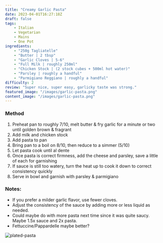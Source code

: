 ```yaml
---
title: "Creamy Garlic Pasta"
date: 2023-04-01T16:27:18Z
draft: false
tags:
    - Italian
    - Vegetarian
    - Mains
    - One Pot
ingredients:
    - "250g Tagliatelle"
    - "Butter | 2 tbsp"
    - "Garlic Cloves | 5-6"
    - "Full Milk | roughly 250ml"
    - "Chicken Stock | (2 stock cubes + 500ml hot water)"
    - "Parsley | roughly a handful"
    - "Parmigiano Reggiano | roughly a handful"
difficulty: 2
review: "Super nice, super easy, garlicky taste was strong."
featured_image: "/images/garlic-pasta.png"
content_image: "/images/garlic-pasta.png"
---
```


### Method

1. Preheat pan to roughly 7/10, melt butter & fry garlic for a minute or two until golden brown & fragrant
1. Add milk and chicken stock
1. Add pasta to pan
1. Bring pan to a boil on 8/10, then reduce to a simmer (5/10)
1. Let pasta cook until al dente
1. Once pasta is correct firmness, add the cheese and parsley, save a little of each for garnishing
1. If sauce is still too watery, turn the heat up to cook it down to correct consistency quickly
1. Serve in bowl and garnish with parsley & parmigiano

### Notes:

- If you prefer a milder garlic flavor, use fewer cloves.
- Adjust the consistency of the sauce by adding more or less liquid as needed.
- Could maybe do with more pasta next time since it was quite saucy. Maybe 1.5x sauce and 2x pasta. 
- Fettuccine/Pappardelle maybe better? 

![plated-pasta](/images/garlic-pasta.png)